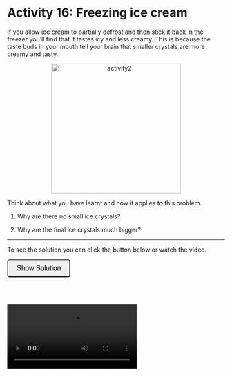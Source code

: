 # Activity 16: Freezing ice cream

<link rel="stylesheet" type="text/css" href="../customstyle.css">

If you allow ice cream to partially defrost and then stick it back in the freezer you’ll find that it tastes icy and less creamy. This is because the taste buds in your mouth tell your brain that smaller crystals are more creamy and tasty.

<div style="text-align: center;">
        <img src="imgs/16.png" alt="activity2" width="300" height=auto>
    </div>

Think about what you have learnt and how it applies to this problem.

1. Why are there no small ice crystals?

2. Why are the final ice crystals much bigger?

---------------------

To see the solution you can click the button below or watch the video.

<button onclick="document.getElementById('solution').style.display='block'" style="border-radius: 5px; text-align: center; padding: 10px 20px; font-size: 16px;">
Show Solution
</button>
<div id="solution" style="display:none;">
  <br>
  Initially we have a tight distribution of ice crystals. When we heat the system by leaving ice cream outside all the ice crystals decrease in size through melting. However, the smallest ice crystals melt enough to disappear. This means there are now a smaller number of ice crystals than before. 

  When we re-freeze the ice cream there are two options:

  1. Homogeneous nucleation of new crystals

  2. Growth of existing crystals

  We know that option 1 is very unlikely because it relies on a chance fluctuation to overcome the barrier to nucleation. Heterogeneous nucleation by growing on preexisting crystals has a much smaller free energy barrier. As a result the crystals grow bigger because the molecules rejoining the crystals are shared between fewer crystals.

</div>

<br><br>

<video class="video-container" controls>
  <source src="https://www.nottingham.ac.uk/~ppzmis/phys3009/videos/A16.mp4" type="video/mp4">
  Your browser does not support the video tag.
</video>
